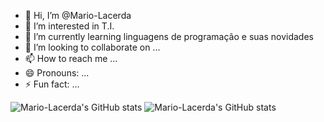 - 👋 Hi, I’m @Mario-Lacerda
- 👀 I’m interested in T.I.
- 🌱 I’m currently learning linguagens de programação e suas novidades
- 💞️ I’m looking to collaborate on ...
- 📫 How to reach me ...
- 😄 Pronouns: ...
- ⚡ Fun fact: ...

<!---
Mario-Lacerda/Mario-Lacerda is a ✨ special ✨ repository because its `README.md` (this file) appears on your GitHub profile.
You can click the Preview link to take a look at your changes.
--->

![Mario-Lacerda's GitHub stats](https://github-readme-stats.vercel.app/api?username=Mario-Lacerda&show_icons=true&theme=radical)
![Mario-Lacerda's GitHub stats](https://github-readme-stats.vercel.app/api?username=Mario-Lacerda&show_icons=true&theme=transparent)
